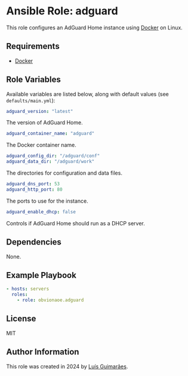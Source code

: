 Ansible Role: adguard
=========

This role configures an AdGuard Home instance using [Docker](https://docker.io) on Linux.

Requirements
------------

- [Docker](https://docker.io)

Role Variables
--------------

Available variables are listed below, along with default values (see `defaults/main.yml`):

```yaml
adguard_version: "latest"
```

The version of AdGuard Home.

```yaml
adguard_container_name: "adguard"
```

The Docker container name.

```yaml
adguard_config_dir: "/adguard/conf"
adguard_data_dir: "/adguard/work"
```

The directories for configuration and data files.

```yaml
adguard_dns_port: 53
adguard_http_port: 80
```

The ports to use for the instance.

```yaml
adguard_enable_dhcp: false
```

Controls if AdGuard Home should run as a DHCP server.

## Dependencies

None.

## Example Playbook

```yaml
- hosts: servers
  roles:
    - role: obvionaoe.adguard
```

License
-------

MIT

Author Information
------------------

This role was created in 2024 by [Luís Guimarães](https://obvionaoe.dev).
